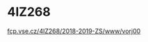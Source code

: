 # 4IZ268

[fcp.vse.cz/4IZ268/2018-2019-ZS/www/vorj00](http://fcp.vse.cz/4IZ268/2018-2019-ZS/www/vorj00)
